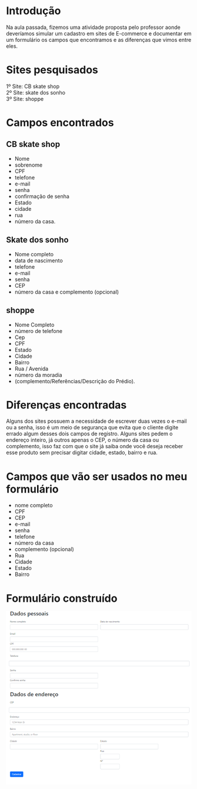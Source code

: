 # Introdução
 Na aula passada, fizemos uma atividade proposta pelo professor aonde deveríamos simular um cadastro em sites de E-commerce e documentar em um formulário os campos que encontramos e as diferenças que vimos entre eles.

# Sites pesquisados
1º Site: CB skate shop <BR>
2º Site: skate dos sonho <br>
3º Site: shoppe <BR>

# Campos encontrados
## CB skate shop
* Nome
* sobrenome 
* CPF 
* telefone 
* e-mail 
* senha 
* confirmação de senha 
* Estado 
* cidade 
* rua  
* número da casa.

## Skate dos sonho
* Nome completo 
* data de nascimento 
* telefone 
* e-mail 
* senha 
* CEP 
* número da casa e complemento (opcional)
## shoppe
* Nome Completo 
* número de telefone 
* Cep 
* CPF
 * Estado 
* Cidade 
* Bairro 
* Rua / Avenida 
* número da moradia 
* (complemento/Referências/Descrição do Prédio). <BR>

# Diferenças encontradas
Alguns dos sites possuem a necessidade de escrever duas vezes o e-mail ou a senha, isso é um meio de segurança que evita que o cliente digite errado algum desses dois campos de registro. Alguns sites pedem o endereço inteiro, já outros apenas o CEP, o número da casa ou complemento, isso faz com que o site já saiba onde você deseja receber esse produto sem precisar digitar cidade, estado, bairro e rua.

# Campos que vão ser usados no meu formulário
* nome completo 
* CPF 
* CEP 
* e-mail 
* senha 
* telefone 
* número da casa 
* complemento (opcional)
* Rua
* Cidade
* Estado
* Bairro

# Formulário construído
<img src="img/formularioimg.png">